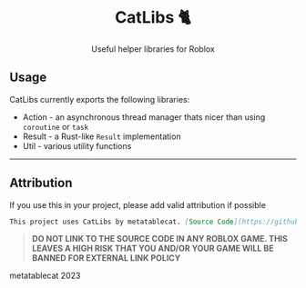 <div align=center>
<h1>CatLibs 🐈</h1>
<p>Useful helper libraries for Roblox</p>
</div>

## Usage
CatLibs currently exports the following libraries:
* Action - an asynchronous thread manager thats 	nicer than using `coroutine` or `task`
* Result - a Rust-like `Result` implementation
* Util - various utility functions

---

## Attribution

If you use this in your project, please add valid attribution if possible

```md
This project uses CatLibs by metatablecat. [Source Code](https://github.com/tfilteredc/catlibs)
```

> **DO NOT LINK TO THE SOURCE CODE IN ANY ROBLOX GAME. THIS LEAVES A HIGH RISK THAT YOU AND/OR YOUR GAME WILL BE BANNED FOR EXTERNAL LINK POLICY**

metatablecat 2023